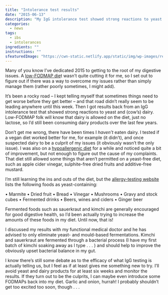 ```yaml
---
title: "Intolerance test results"
date: "2015-06-13"
description: "My IgG intolerance test showed strong reactions to yeast and cow’s dairy. So what does that really mean?"
categories: 
  - news
tags: 
  - ibs
  - intolerances
ingredients: ""
instructions: ""
sfeaturedImage: "https://cwn-static.netlify.app/static/img/wp-images/red-light.jpg"
---
```


Many of you know I’ve dedicated 2015 to getting to the root of my digestive issues. A [low-FODMAP die](http://t.umblr.com/redirect?z=http%3A%2F%2Fshepherdworks.com.au%2Fdisease-information%2Flow-fodmap-diet&t=Y2I3NzE5Mzg5MmEzODUwNDVjODEwMGFlMTM1MzVkM2Y4MmI5ZDhmNCxENUptV2g1Nw%3D%3D&b=t%3AVOYglxJ9sBHW8BFVroDfxQ&p=http%3A%2F%2Fcookingwithnothing.com%2Fpost%2F121426407731%2Fintolerance-test-results&m=1)t wasn’t quite cutting it for me, so I set out to figure out if there was a way to overcome my issues rather than simply manage them (rather poorly sometimes, I might add).

It’s been a rocky road – I kept telling myself that sometimes things need to get worse before they get better – and that road didn’t really seem to be leading anywhere until this week. Then I got results back from an IgG intolerance test that showed strong reactions to yeast and (cow’s) dairy. Low-FODMAP folk will know that dairy is allowed on the diet, just no lactose, so I’d still been consuming dairy products over the last few years.

Don’t get me wrong, there have been times I _haven’t_ eaten dairy. I tested if a vegan diet worked better for me, for example (it didn’t), and once suspected dairy to be a culprit of my issues (it obviously wasn’t the only issue). I was also on a [hypoallergenic diet](http://t.umblr.com/redirect?z=http%3A%2F%2Fwww.hypoallergenicdiet.com%2F&t=NmU4Mzc5YThhZWMyZDkwMDA5OTViNmNhNDUxMGM0NjZhZGFkMDcwNSxENUptV2g1Nw%3D%3D&b=t%3AVOYglxJ9sBHW8BFVroDfxQ&p=http%3A%2F%2Fcookingwithnothing.com%2Fpost%2F121426407731%2Fintolerance-test-results&m=1) for a while and noticed quite a bit of improvement, but not enough to figure out the cause of my complaints. That diet still allowed some things that aren’t permitted on a yeast-free diet, such as apple cider vinegar, sulphite-free dried fruits and additive-free mustard.

I’m still learning the ins and outs of the diet, but the [allergy-testing website](http://t.umblr.com/redirect?z=http%3A%2F%2Fwww.yorktest.com%2Ffood-intolerance-advice%2Fproblem-foods%2Fyeast-intolerance%2F&t=ZWU0ZTNiNjZiMTNjYjQxZWM2YjkzOTNlMGNjNzJhNzZmN2EwNGVkMixENUptV2g1Nw%3D%3D&b=t%3AVOYglxJ9sBHW8BFVroDfxQ&p=http%3A%2F%2Fcookingwithnothing.com%2Fpost%2F121426407731%2Fintolerance-test-results&m=1) lists the following foods as yeast-containing:

• Marmite • Dried fruit • Bread • Vinegar • Mushrooms • Gravy and stock cubes • Fermented drinks • Beers, wines and ciders • Ginger beer

Fermented foods such as sauerkraut and kimchi are generally encouraged for good digestive health, so I’d been actually trying to increase the amounts of these foods in my diet. Until now, that is!

I discussed my results with my functional medical doctor and he has advised to only eliminate yeast- and mould-based fermentations. Kimchi and sauerkraut are fermented through a bacterial process (I have my first batch of kimchi soaking away as I type . . . ) and should help to improve the obviously upset bacterial balance in my gut.

I know there’s still some debate as to the efficacy of what IgG testing is actually telling us, but I feel as if at least gives me something new to try. I’ll avoid yeast and dairy products for at least six weeks and monitor the results. If they turn out to be the culprits, I can maybe even introduce some FODMAPs back into my diet. Garlic and onion, hurrah! I probably shouldn’t get too excited too soon, though . . .
